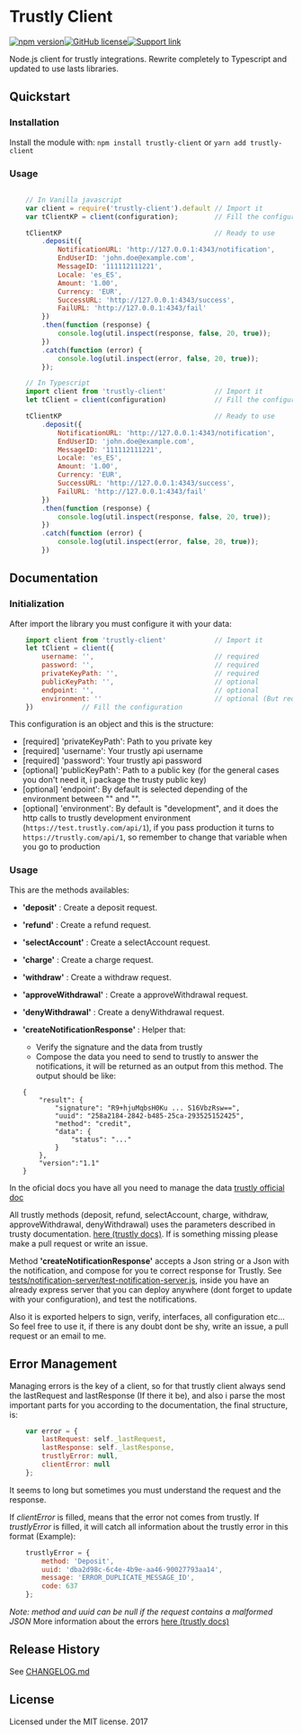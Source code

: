 # Trustly Client

[![npm version](https://img.shields.io/npm/v/trustly-client.svg?style=flat-square)][npm-home-module][![GitHub license](https://img.shields.io/npm/dt/trustly-client.svg?style=flat-square)][npm-home-module][![Support link][paypal-badge]][paypal-link]

Node.js client for trustly integrations. Rewrite completely to Typescript and updated to use lasts libraries.


## Quickstart

### Installation

Install the module with: `npm install trustly-client` or `yarn add trustly-client`

### Usage

```javascript

    // In Vanilla javascript
    var client = require('trustly-client').default // Import it
    var tClientKP = client(configuration);         // Fill the configuration

    tClientKP                                      // Ready to use
        .deposit({
            NotificationURL: 'http://127.0.0.1:4343/notification',
            EndUserID: 'john.doe@example.com',
            MessageID: '111112111221',
            Locale: 'es_ES',
            Amount: '1.00',
            Currency: 'EUR',
            SuccessURL: 'http://127.0.0.1:4343/success',
            FailURL: 'http://127.0.0.1:4343/fail'
        })
        .then(function (response) {
            console.log(util.inspect(response, false, 20, true));
        })
        .catch(function (error) {
            console.log(util.inspect(error, false, 20, true));
        });

    // In Typescript
    import client from 'trustly-client'            // Import it
    let tClient = client(configuration)            // Fill the configuration

    tClientKP                                      // Ready to use
        .deposit({
            NotificationURL: 'http://127.0.0.1:4343/notification',
            EndUserID: 'john.doe@example.com',
            MessageID: '111112111221',
            Locale: 'es_ES',
            Amount: '1.00',
            Currency: 'EUR',
            SuccessURL: 'http://127.0.0.1:4343/success',
            FailURL: 'http://127.0.0.1:4343/fail'
        })
        .then(function (response) {
            console.log(util.inspect(response, false, 20, true));
        })
        .catch(function (error) {
            console.log(util.inspect(error, false, 20, true));
        })
```

## Documentation

### Initialization

After import the library you must configure it with your data:

```javascript
    import client from 'trustly-client'            // Import it
    let tClient = client({
        username: '',                              // required
        password: '',                              // required
        privateKeyPath: '',                        // required
        publicKeyPath: '',                         // optional
        endpoint: '',                              // optional
        environment: ''                            // optional (But required in production, see below!)
    })            // Fill the configuration
```

This configuration is an object and this is the structure:

- [required] 'privateKeyPath': Path to you private key
- [required] 'username': Your trustly api username
- [required] 'password': Your trustly api password
- [optional] 'publicKeyPath': Path to a public key (for the general cases you don't need it, i package the trusty public key)
- [optional] 'endpoint': By default is selected depending of the environment between "" and "".
- [optional] 'environment': By default is "development", and it does the http calls to trustly development environment (`https://test.trustly.com/api/1`), if you pass production it turns to `https://trustly.com/api/1`, so remember to change that variable when you go to production

### Usage

This are the methods availables:

- **'deposit'** : Create a deposit request.
- **'refund'** : Create a refund request.
- **'selectAccount'** : Create a selectAccount request.
- **'charge'** : Create a charge request.
- **'withdraw'** : Create a withdraw request.
- **'approveWithdrawal'** : Create a approveWithdrawal request.
- **'denyWithdrawal'** : Create a denyWithdrawal request.
- **'createNotificationResponse'** : Helper that:
    - Verify the signature and the data from trustly
    - Compose the data you need to send to trustly to answer the notifications, it will be returned as an output from this method. The output should be like:
    
    ```
    {
        "result": {
            "signature": "R9+hjuMqbsH0Ku ... S16VbzRsw==",
            "uuid": "258a2184-2842-b485-25ca-293525152425",
            "method": "credit",
            "data": {
                "status": "..."
            }
        },
        "version":"1.1"
    }
    ```
In the oficial docs you have all you need to manage the data [trustly official doc](https://trustly.com/en/developer/api#/notifications)

All trustly methods (deposit, refund, selectAccount, charge, withdraw, approveWithdrawal, denyWithdrawal) uses the parameters described in trusty documentation. [here (trustly docs)](https://trustly.com/en/developer/api#/introduction).
If is something missing please make a pull request or write an issue.

Method **'createNotificationResponse'** accepts a Json string or a Json with the notification, and compose for you te correct response for Trustly. See [tests/notification-server/test-notification-server.js](https://github.com/danibram/trustly-client/blob/master/tests/notification-server/test-notification-server.js), inside you have an already express server that you can deploy anywhere (dont forget to update with your configuration), and test the notifications.

Also it is exported helpers to sign, verify, interfaces, all configuration etc... So feel free to use it, if there is any doubt dont be shy, write an issue, a pull request or an email to me.

## Error Management

Managing errors is the key of a client, so for that trustly client always send the lastRequest and lastResponse (If there it be), and also i parse the most important parts for you according to the documentation, the final structure, is:

```javascript
    var error = {
        lastRequest: self._lastRequest,
        lastResponse: self._lastResponse,
        trustlyError: null,
        clientError: null
    };
```
It seems to long but sometimes you must understand the request and the response.

If *clientError* is filled, means that the error not comes from trustly.
If *trustlyError* is filled, it will catch all information about the trustly error in this format (Example):
```javascript
    trustlyError = {
        method: 'Deposit',
        uuid: 'dba2d98c-6c4e-4b9e-aa46-90027793aa14',
        message: 'ERROR_DUPLICATE_MESSAGE_ID',
        code: 637
    };
```
*Note: method and uuid can be null if the request contains a malformed JSON*
More information about the errors [here (trustly docs)](https://trustly.com/en/developer/api#/errormessages)

## Release History

See [CHANGELOG.md](https://github.com/danibram/trustly-client/blob/master/CHANGELOG.md)

## License

Licensed under the MIT license. 2017


[npm-home-module]: https://www.npmjs.com/package/trustly-client
[paypal-badge]: https://img.shields.io/badge/❤%20support-paypal-blue.svg?style=flat-square
[paypal-link]: https://www.paypal.me/danibram
